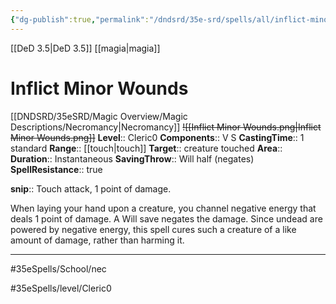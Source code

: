 ```yaml
---
{"dg-publish":true,"permalink":"/dndsrd/35e-srd/spells/all/inflict-minor-wounds/"}
---
```


[[DeD 3.5\|DeD 3.5]] [[magia\|magia]]

# Inflict Minor Wounds
[[DNDSRD/35eSRD/Magic Overview/Magic Descriptions/Necromancy\|Necromancy]]  <s class="aside-hide">![[Inflict Minor Wounds.png\|Inflict Minor Wounds.png]]</s>
**Level**:: Cleric0 
**Components**:: V S 
**CastingTime**:: 1 standard 
**Range**:: [[touch\|touch]]
**Target**:: creature touched
**Area**:: 
**Duration**:: Instantaneous
**SavingThrow**:: Will half (negates)
**SpellResistance**:: true

**snip**:: Touch attack, 1 point of damage.  




When laying your hand upon a creature, you channel negative energy that deals 1 point of damage. A Will save negates the damage.
Since undead are powered by negative energy, this spell cures such a creature of a like amount of damage, rather than harming it.

<hr/>



#35eSpells/School/nec

#35eSpells/level/Cleric0 